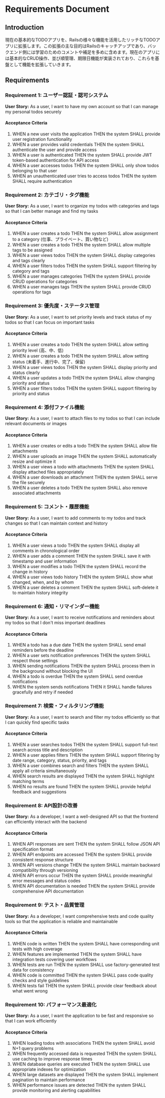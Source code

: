 # Requirements Document

## Introduction

現在の基本的なTODOアプリを、Railsの様々な機能を活用したリッチなTODOアプリに拡張します。この拡張の主な目的はRailsのキャッチアップであり、バックエンド側には学習のためのコメントや補足を多めに含めます。現在のアプリには基本的なCRUD操作、並び順管理、期限日機能が実装されており、これらを基盤として機能を拡張していきます。

## Requirements

### Requirement 1: ユーザー認証・認可システム

**User Story:** As a user, I want to have my own account so that I can manage my personal todos securely

#### Acceptance Criteria

1. WHEN a new user visits the application THEN the system SHALL provide user registration functionality
2. WHEN a user provides valid credentials THEN the system SHALL authenticate the user and provide access
3. WHEN a user is authenticated THEN the system SHALL provide JWT token-based authentication for API access
4. WHEN a user accesses todos THEN the system SHALL only show todos belonging to that user
5. WHEN an unauthenticated user tries to access todos THEN the system SHALL require authentication

### Requirement 2: カテゴリ・タグ機能

**User Story:** As a user, I want to organize my todos with categories and tags so that I can better manage and find my tasks

#### Acceptance Criteria

1. WHEN a user creates a todo THEN the system SHALL allow assignment to a category (仕事、プライベート、買い物など)
2. WHEN a user creates a todo THEN the system SHALL allow multiple tags to be assigned
3. WHEN a user views todos THEN the system SHALL display categories and tags clearly
4. WHEN a user filters todos THEN the system SHALL support filtering by category and tags
5. WHEN a user manages categories THEN the system SHALL provide CRUD operations for categories
6. WHEN a user manages tags THEN the system SHALL provide CRUD operations for tags

### Requirement 3: 優先度・ステータス管理

**User Story:** As a user, I want to set priority levels and track status of my todos so that I can focus on important tasks

#### Acceptance Criteria

1. WHEN a user creates a todo THEN the system SHALL allow setting priority level (高、中、低)
2. WHEN a user creates a todo THEN the system SHALL allow setting status (未着手、進行中、完了、保留)
3. WHEN a user views todos THEN the system SHALL display priority and status clearly
4. WHEN a user updates a todo THEN the system SHALL allow changing priority and status
5. WHEN a user filters todos THEN the system SHALL support filtering by priority and status

### Requirement 4: 添付ファイル機能

**User Story:** As a user, I want to attach files to my todos so that I can include relevant documents or images

#### Acceptance Criteria

1. WHEN a user creates or edits a todo THEN the system SHALL allow file attachments
2. WHEN a user uploads an image THEN the system SHALL automatically resize and optimize it
3. WHEN a user views a todo with attachments THEN the system SHALL display attached files appropriately
4. WHEN a user downloads an attachment THEN the system SHALL serve the file securely
5. WHEN a user deletes a todo THEN the system SHALL also remove associated attachments

### Requirement 5: コメント・履歴機能

**User Story:** As a user, I want to add comments to my todos and track changes so that I can maintain context and history

#### Acceptance Criteria

1. WHEN a user views a todo THEN the system SHALL display all comments in chronological order
2. WHEN a user adds a comment THEN the system SHALL save it with timestamp and user information
3. WHEN a user modifies a todo THEN the system SHALL record the change in history
4. WHEN a user views todo history THEN the system SHALL show what changed, when, and by whom
5. WHEN a user deletes a comment THEN the system SHALL soft-delete it to maintain history integrity

### Requirement 6: 通知・リマインダー機能

**User Story:** As a user, I want to receive notifications and reminders about my todos so that I don't miss important deadlines

#### Acceptance Criteria

1. WHEN a todo has a due date THEN the system SHALL send email reminders before the deadline
2. WHEN a user sets notification preferences THEN the system SHALL respect those settings
3. WHEN sending notifications THEN the system SHALL process them in the background without blocking the UI
4. WHEN a todo is overdue THEN the system SHALL send overdue notifications
5. WHEN the system sends notifications THEN it SHALL handle failures gracefully and retry if needed

### Requirement 7: 検索・フィルタリング機能

**User Story:** As a user, I want to search and filter my todos efficiently so that I can quickly find specific tasks

#### Acceptance Criteria

1. WHEN a user searches todos THEN the system SHALL support full-text search across title and description
2. WHEN a user applies filters THEN the system SHALL support filtering by date range, category, status, priority, and tags
3. WHEN a user combines search and filters THEN the system SHALL apply all criteria simultaneously
4. WHEN search results are displayed THEN the system SHALL highlight matching terms
5. WHEN no results are found THEN the system SHALL provide helpful feedback and suggestions

### Requirement 8: API設計の改善

**User Story:** As a developer, I want a well-designed API so that the frontend can efficiently interact with the backend

#### Acceptance Criteria

1. WHEN API responses are sent THEN the system SHALL follow JSON API specification format
2. WHEN API endpoints are accessed THEN the system SHALL provide consistent response structure
3. WHEN API versions change THEN the system SHALL maintain backward compatibility through versioning
4. WHEN API errors occur THEN the system SHALL provide meaningful error messages and status codes
5. WHEN API documentation is needed THEN the system SHALL provide comprehensive API documentation

### Requirement 9: テスト・品質管理

**User Story:** As a developer, I want comprehensive tests and code quality tools so that the application is reliable and maintainable

#### Acceptance Criteria

1. WHEN code is written THEN the system SHALL have corresponding unit tests with high coverage
2. WHEN features are implemented THEN the system SHALL have integration tests covering user workflows
3. WHEN tests are run THEN the system SHALL use factory-generated test data for consistency
4. WHEN code is committed THEN the system SHALL pass code quality checks and style guidelines
5. WHEN tests fail THEN the system SHALL provide clear feedback about what went wrong

### Requirement 10: パフォーマンス最適化

**User Story:** As a user, I want the application to be fast and responsive so that I can work efficiently

#### Acceptance Criteria

1. WHEN loading todos with associations THEN the system SHALL avoid N+1 query problems
2. WHEN frequently accessed data is requested THEN the system SHALL use caching to improve response times
3. WHEN database queries are executed THEN the system SHALL use appropriate indexes for optimization
4. WHEN large datasets are displayed THEN the system SHALL implement pagination to maintain performance
5. WHEN performance issues are detected THEN the system SHALL provide monitoring and alerting capabilities
